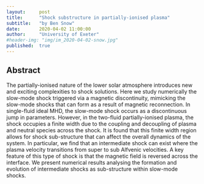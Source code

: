 ```yaml
---
layout:     post
title:      "Shock substructure in partially-ionised plasma"
subtitle:   "by Ben Snow"
date:       2020-04-02 11:00:00
author:     "University of Exeter"
#header-img: "img/im_2020-04-02-snow.jpg"
published:  true
---
```


## Abstract
The partially-ionised nature of the lower solar atmosphere introduces new and exciting complexities to shock solutions. Here we study numerically the slow-mode shock triggered via a magnetic discontinuity, mimicking the slow-mode shocks that can form as a result of magnetic reconnection. In single-fluid ideal MHD, the slow-mode shock occurs as a discontinuous jump in parameters. However, in the two-fluid partially-ionised plasma, the shock occupies a finite width due to the coupling and decoupling of plasma and neutral species across the shock. It is found that this finite width region allows for shock sub-structure that can affect the overall dynamics of the system. In particular, we find that an intermediate shock can exist where the plasma velocity transitions from super to sub Alfvenic velocities. A key feature of this type of shock is that the magnetic field is reversed across the interface. We present numerical results analysing the formation and evolution of intermediate shocks as sub-structure within slow-mode shocks.
